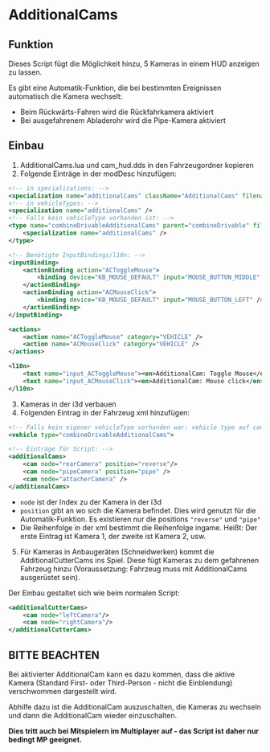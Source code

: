 # **AdditionalCams**

## **Funktion**
Dieses Script fügt die Möglichkeit hinzu, 5 Kameras in einem HUD anzeigen zu lassen. 

Es gibt eine Automatik-Funktion, die bei bestimmten Ereignissen automatisch die Kamera wechselt:
- Beim Rückwärts-Fahren wird die Rückfahrkamera aktiviert
- Bei ausgefahrenem Abladerohr wird die Pipe-Kamera aktiviert

## **Einbau**
1. AdditionalCams.lua und cam_hud.dds in den Fahrzeugordner kopieren
2. Folgende Einträge in der modDesc hinzufügen:
````xml
<!-- in specializations: -->
<specialization name="additionalCams" className="AdditionalCams" filename="AdditionalCams.lua" />
<!-- in vehicleTypes: -->
<specialization name="additionalCams" />
<!-- Falls kein vehicleType vorhanden ist: -->
<type name="combineDrivableAdditionalCams" parent="combineDrivable" filename="$dataS/scripts/vehicles/Vehicle.lua">
	<specialization name="additionalCams" />
</type>

<!-- Benötigte InputBindings/l10n: -->
<inputBinding>
	<actionBinding action="ACToggleMouse">
		<binding device="KB_MOUSE_DEFAULT" input="MOUSE_BUTTON_MIDDLE" />
	</actionBinding>
	<actionBinding action="ACMouseClick">
		<binding device="KB_MOUSE_DEFAULT" input="MOUSE_BUTTON_LEFT" />
	</actionBinding>
</inputBinding>

<actions>
	<action name="ACToggleMouse" category="VEHICLE" />
	<action name="ACMouseClick" category="VEHICLE" />
</actions>

<l10n>
	<text name="input_ACToggleMouse"><en>AdditionalCam: Toggle Mouse</en><de>AdditionalCam: Maus ein/ausblenden</de></text>
	<text name="input_ACMouseClick"><en>AdditionalCam: Mouse click</en><de>AdditionalCam: Maustaste</de></text>
</l10n>
````
3. Kameras in der i3d verbauen
4. Folgenden Eintrag in der Fahrzeug xml hinzufügen:
````xml
<!-- Falls kein eigener vehicleType vorhanden war: vehicle type auf combineDrivableAdditionalCams ändern -->
<vehicle type="combineDrivableAdditionalCams">

<!-- Einträge für Script: -->
<additionalCams>
	<cam node="rearCamera" position="reverse"/>
	<cam node="pipeCamera" position="pipe" />
	<cam node="attacherCamera" />
</additionalCams>
````
- `node` ist der Index zu der Kamera in der i3d
- `position` gibt an wo sich die Kamera befindet. Dies wird genutzt für die Automatik-Funktion. Es existieren nur die positions `"reverse"` und `"pipe"`
- Die Reihenfolge in der xml bestimmt die Reihenfolge ingame. Heißt: Der erste Eintrag ist Kamera 1, der zweite ist Kamera 2, usw.

5. Für Kameras in Anbaugeräten (Schneidwerken) kommt die AdditionalCutterCams ins Spiel. Diese fügt Kameras zu dem gefahrenen Fahrzeug hinzu (Voraussetzung: Fahrzeug muss mit AdditionalCams ausgerüstet sein).

Der Einbau gestaltet sich wie beim normalen Script:
````xml
<additionalCutterCams>
	<cam node="leftCamera"/>
	<cam node="rightCamera"/>
</additionalCutterCams>
````

## **BITTE BEACHTEN**
Bei aktivierter AdditionalCam kann es dazu kommen, dass die aktive Kamera (Standard First- oder Third-Person - nicht die Einblendung) verschwommen dargestellt wird.

Abhilfe dazu ist die AdditionalCam auszuschalten, die Kameras zu wechseln und dann die AdditionalCam wieder einzuschalten.

**Dies tritt auch bei Mitspielern im Multiplayer auf - das Script ist daher nur bedingt MP geeignet.**